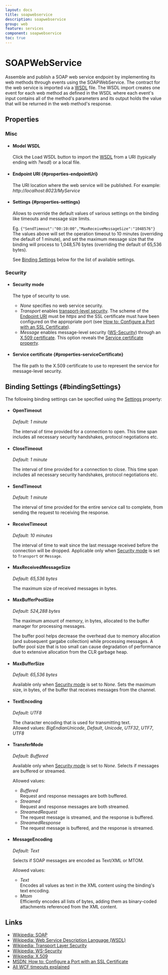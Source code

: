 ```yaml
---
layout: docs
title: soapwebservice
description: soapwebservice
group: web
feature: services
component: soapwebservice
toc: true
---
```

SOAPWebService
==============

Assemble and publish a SOAP web service endpoint by implementing its web
methods through events using the SOAPWebService. The contract for the web 
service is imported via a [WSDL](http://en.wikipedia.org/wiki/Wsdl) file. 
The WSDL import creates one event for each web method as defined in the WSDL 
where each event's input contains all of the method's parameters and its output
holds the value that will be returned in the web method's response.

Properties
----------

### Misc
   
-  #### Model WSDL

    Click the Load WSDL button to import the
    [WSDL](http://en.wikipedia.org/wiki/Wsdl) from a URI (typically
    ending with *?wsdl*) or a local file.

-  #### Endpoint URI {#properties-endpointUri}

    The URI location where the web service will be published. For
    example:   
    *http://localhost:8023/MyService*

-  #### Settings {#properties-settings}

    Allows to override the default values of various settings on the binding 
    like timeouts and message size limits.

    Eg. `{"SendTimeout":"00:10:00","MaxReceiveMessageSize":"1048576"}`  
    The values above will set the operation timeout to 10 minutes (overriding
    the default of 1 minute), and set the maximum message size that the binding
    will process to 1,048,576 bytes (overriding the default of 65,536 bytes).

    See [Binding Settings](#bindingSettings) below for the list of available 
    settings.

### Security

-  #### Security mode

    The type of security to use.

    -   *None* specifies no web service security.
    -   *Transport* enables [transport-level
        security](http://en.wikipedia.org/wiki/Transport_Layer_Security).
        The scheme of the [Endpoint URI](#properties-endpointUri) must
        be *https* and the SSL certificate must have been configured on
        the appropriate port (see [How to: Configure a Port with an SSL
        Certificate](http://msdn.microsoft.com/en-us/library/ms733791.aspx)).
    -   *Message* enables message-level security
        ([WS-Security](http://en.wikipedia.org/wiki/WS-Security))
        through an [X.509
        certificate](http://en.wikipedia.org/wiki/X.509). This option
        reveals the [Service certificate
        property](#properties-serviceCertificate).

-  #### Service certificate {#properties-serviceCertificate}

    The file path to the X.509 certificate to use to represent the
    service for message-level security.

Binding Settings {#bindingSettings}
----------------

The following binding settings can be specified using the [Settings](#properties-settings)
property:

- #### OpenTimeout

    *Default: 1 minute*

    The interval of time provided for a connection to open. This time 
    span includes all necessary security handshakes, protocol negotiations 
    etc.

- #### CloseTimeout

    *Default: 1 minute*

    The interval of time provided for a connection to close. This time span 
    includes all necessary security handshakes, protocol negotiations etc.

- #### SendTimeout

    *Default: 1 minute*

    The interval of time provided for the entire service call to complete, 
    from sending the request to receiving the response.

- #### ReceiveTimeout

    *Default: 10 minutes*

    The interval of time to wait since the last message received before the 
    connection will be dropped. Applicable only when 
    [Security mode](#properties-securityMode) is set to `Transport` or 
    `Message`. 

- #### MaxReceivedMessageSize

    *Default: 65,536 bytes*

    The maximum size of received messages in bytes. 

- #### MaxBufferPoolSize

    *Default: 524,288 bytes*

    The maximum amount of memory, in bytes, allocated to the buffer manager
    for processing messages. 

    The buffer pool helps decrease the overhead due to memory allocation 
    (and subsequent gargabe collection) while processing messages. A buffer
    pool size that is too small can cause degradation of performance due to
    extensive allocation from the CLR garbage heap. 

- #### MaxBufferSize

    *Default: 65,536 bytes*

    Available only when [Security mode](#properties-securityMode) is set to
    *None*. Sets the maximum size, in bytes, of the buffer that receives 
    messages from the channel. 

- #### TextEncoding

    *Default: UTF8*

    The character encoding that is used for transmitting text.  
    Allowed values: *BigEndianUnicode*, *Default*, *Unicode*, *UTF32*, 
    *UTF7*, *UTF8*

- #### TransferMode

    *Default: Buffered*

    Available only when [Security mode](#properties-securityMode) is set to
    *None*. Selects if messages are buffered or streamed.
  
    Allowed values: 
    - *Buffered*  
       Request and response messages are both buffered.
    - *Streamed*  
       Request and response messages are both streamed.
    - *StreamedRequest*  
       The request message is streamed, and the response is buffered.
    - *StreamedResponse*  
       The request message is buffered, and the response is streamed.

- #### MessageEncoding

    *Default: Text*

    Selects if SOAP messages are encoded as Text/XML or MTOM.

    Allowed values:
    - *Text*  
        Encodes all values as text in the XML content using the binding's 
        text encoding.
    - *Mtom*  
        Efficiently encodes all lists of bytes, adding them as binary-coded 
        attachments referenced from the XML content.  

Links
-----

- [Wikipedia: SOAP](http://en.wikipedia.org/wiki/SOAP)
- [Wikipedia: Web Service Description Language
  (WSDL)](http://en.wikipedia.org/wiki/Wsdl)
- [Wikipedia: Transport Layer
Security](http://en.wikipedia.org/wiki/Transport_Layer_Security)
- [Wikipedia: WS-Security](http://en.wikipedia.org/wiki/WS-Security)
- [Wikipedia: X.509](http://en.wikipedia.org/wiki/X.509)
- [MSDN: How to: Configure a Port with an SSL
  Certificate](http://msdn.microsoft.com/en-us/library/ms733791.aspx)
- [All WCF timeouts explained](http://www.rauch.io/2015/06/25/all-wcf-timeouts-explained/)
